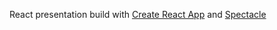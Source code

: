 React presentation build with [Create React App](https://github.com/facebook/create-react-app) and [Spectacle](https://github.com/FormidableLabs/spectacle)
